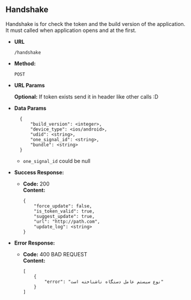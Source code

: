 **Handshake**
----
Handshake is for check the token and the build version of the application.
</br>
It must called when application opens and at the first.

* **URL**

  `/handshake`

* **Method:**
  
  `POST`
  
*  **URL Params**

   **Optional:**
    If token exists send it in header like other calls :D
   

* **Data Params**

        {
            "build_version": <integer>,
            "device_type": <ios/android>,
            "udid": <string>,
            "one_signal_id": <string>,
            "bundle": <string>
        }
        
    * `one_signal_id` could be null
      
* **Success Response:**
  
  * **Code:** 200 <br />
    **Content:**
    
        {
            "force_update": false,
            "is_token_valid": true,
            "suggest_update": true,
            "url": "http://path.com",
            "update_log": <string>
        }
 
* **Error Response:**

  * **Code:** 400 BAD REQUEST <br />
    **Content:** 
    
        [
            {
                "error": "نوع سیستم عامل دستگاه ناشناخته است"
            }
        ]
